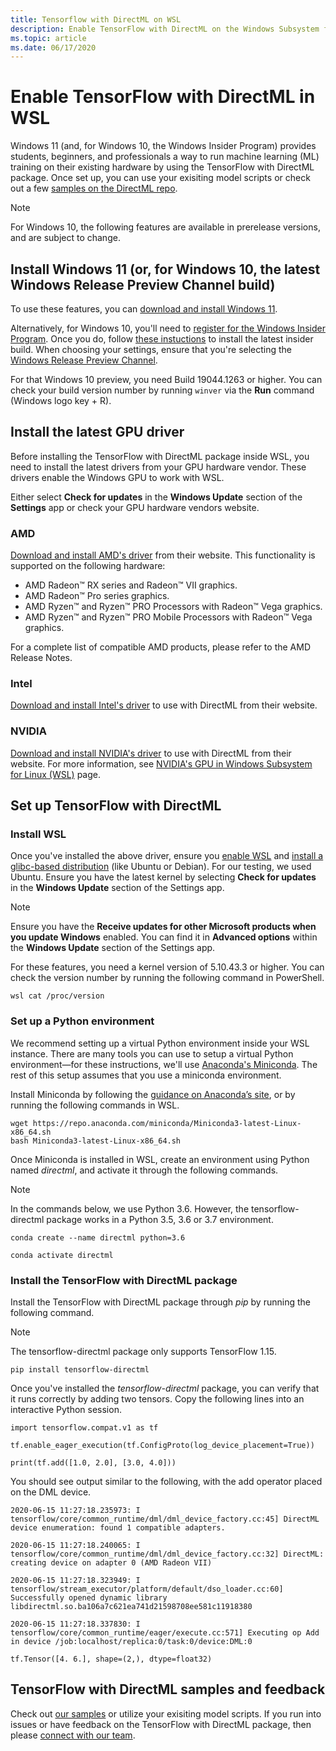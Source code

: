 ```yaml
---
title: Tensorflow with DirectML on WSL
description: Enable TensorFlow with DirectML on the Windows Subsystem for Linux
ms.topic: article
ms.date: 06/17/2020
---
```


# Enable TensorFlow with DirectML in WSL

Windows 11 (and, for Windows 10, the Windows Insider Program) provides students, beginners, and professionals a way to run machine learning (ML) training on their existing hardware by using the TensorFlow with DirectML package. Once set up, you can use your exisiting model scripts or check out a few [samples on the DirectML repo](https://github.com/microsoft/DirectML/tree/master/TensorFlow). 

> [!NOTE]
> For Windows 10, the following features are available in prerelease versions, and are subject to change.

## Install Windows 11 (or, for Windows 10, the latest Windows Release Preview Channel build)

To use these features, you can [download and install Windows 11](/software-download/windows11).

Alternatively, for Windows 10, you'll need to [register for the Windows Insider Program](https://insider.windows.com/getting-started/#register). Once you do, follow [these instuctions](https://insider.windows.com/getting-started/#install) to install the latest insider build. When choosing your settings, ensure that you're selecting the [Windows Release Preview Channel](/windows-insider/flight-hub/#active-development-builds-of-windows-10). 

For that Windows 10 preview, you need Build 19044.1263 or higher. You can check your build version number by running `winver` via the **Run** command (Windows logo key + R).

## Install the latest GPU driver

Before installing the TensorFlow with DirectML package inside WSL, you need to install the latest drivers from your GPU hardware vendor. These drivers enable the Windows GPU to work with WSL.

Either select **Check for updates** in the **Windows Update** section of the **Settings** app or check your GPU hardware vendors website.

### AMD 

[Download and install AMD's driver](https://www.amd.com/en/support) from their website. This functionality is supported on the following hardware: 

* AMD Radeon™ RX series and Radeon™ VII graphics. 
* AMD Radeon™ Pro series graphics. 
* AMD Ryzen™ and Ryzen™ PRO Processors with Radeon™ Vega graphics. 
* AMD Ryzen™ and Ryzen™ PRO Mobile Processors with Radeon™ Vega graphics. 

For a complete list of compatible AMD products, please refer to the AMD Release Notes. 

### Intel 

[Download and install Intel's driver](https://www.intel.com/content/www/us/en/download/19344/intel-graphics-windows-dch-drivers.html) to use with DirectML from their website. 

### NVIDIA 

[Download and install NVIDIA's driver](https://developer.nvidia.com/cuda/wsl/download) to use with DirectML from their website. For more information, see [NVIDIA's GPU in Windows Subsystem for Linux (WSL)](https://developer.nvidia.com/cuda/wsl) page.

## Set up TensorFlow with DirectML 

### Install WSL 

Once you've installed the above driver, ensure you [enable WSL](/windows/wsl/install-win10) and [install a glibc-based distribution](/windows/wsl/install-win10#install-your-linux-distribution-of-choice) (like Ubuntu or Debian). For our testing, we used Ubuntu. Ensure you have the latest kernel by selecting **Check for updates** in the **Windows Update** section of the Settings app. 

> [!NOTE]
> Ensure you have the **Receive updates for other Microsoft products when you update Windows** enabled. You can find it in **Advanced options** within the **Windows Update** section of the Settings app. 

For these features, you need a kernel version of 5.10.43.3 or higher. You can check the version number by running the following command in PowerShell. 

```
wsl cat /proc/version
```

### Set up a Python environment 

We recommend setting up a virtual Python environment inside your WSL instance. There are many tools you can use to setup a virtual Python environment&mdash;for these instructions, we'll use [Anaconda's Miniconda](https://docs.conda.io/en/latest/miniconda.html). The rest of this setup assumes that you use a miniconda environment. 

Install Miniconda by following the [guidance on Anaconda’s site](https://conda.io/projects/conda/en/latest/user-guide/install/index.html), or by running the following commands in WSL. 

```
wget https://repo.anaconda.com/miniconda/Miniconda3-latest-Linux-x86_64.sh 
bash Miniconda3-latest-Linux-x86_64.sh 
```

Once Miniconda is installed in WSL, create an environment using Python named *directml*, and activate it through the following commands. 

> [!NOTE]
> In the commands below, we use Python 3.6. However, the tensorflow-directml package works in a Python 3.5, 3.6 or 3.7 environment. 

```
conda create --name directml python=3.6 

conda activate directml 
```

### Install the TensorFlow with DirectML package 

Install the TensorFlow with DirectML package through *pip* by running the following command.

> [!NOTE]
> The tensorflow-directml package only supports TensorFlow 1.15. 

```
pip install tensorflow-directml
```

Once you've installed the *tensorflow-directml* package, you can verify that it runs correctly by adding two tensors. Copy the following lines into an interactive Python session. 

```
import tensorflow.compat.v1 as tf 

tf.enable_eager_execution(tf.ConfigProto(log_device_placement=True)) 

print(tf.add([1.0, 2.0], [3.0, 4.0])) 
```

You should see output similar to the following, with the add operator placed on the DML device. 

```
2020-06-15 11:27:18.235973: I tensorflow/core/common_runtime/dml/dml_device_factory.cc:45] DirectML device enumeration: found 1 compatible adapters. 

2020-06-15 11:27:18.240065: I tensorflow/core/common_runtime/dml/dml_device_factory.cc:32] DirectML: creating device on adapter 0 (AMD Radeon VII) 

2020-06-15 11:27:18.323949: I tensorflow/stream_executor/platform/default/dso_loader.cc:60] Successfully opened dynamic library libdirectml.so.ba106a7c621ea741d21598708ee581c11918380 

2020-06-15 11:27:18.337830: I tensorflow/core/common_runtime/eager/execute.cc:571] Executing op Add in device /job:localhost/replica:0/task:0/device:DML:0 

tf.Tensor([4. 6.], shape=(2,), dtype=float32) 
```

## TensorFlow with DirectML samples and feedback 

Check out [our samples](https://github.com/microsoft/DirectML/tree/master/TensorFlow) or utilize your exisiting model scripts. If you run into issues or have feedback on the TensorFlow with DirectML package, then please [connect with our team](https://github.com/microsoft/tensorflow-directml/issues).
